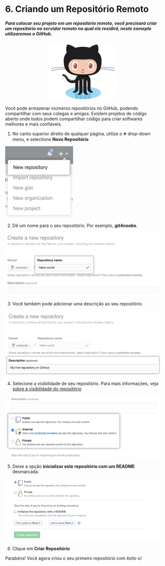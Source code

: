 # **6.** Criando um Repositório Remoto

##### Para colocar seu projeto em um repositório remoto, você precisará criar um repositório no servidor remoto no qual ele residirá, neste exmeplo utilizaremos o GitHub.

<div align="center">
  <img src="/Images/Tutorial/Octocat.png" alt="Git" width="220px" /> 
</div>

Você pode armazenar inúmeros repositórios no GitHub, podendo compartilhar com seus colegas e amigos. Existem projetos de código aberto  onde todos podem compartilhar código para criar softwares melhores e mais confiáveis.

1. No canto superior direito de qualquer página, utilize o ➕ drop-down menu, e selectione **Novo Repositório**

<img src="/Images/Tutorial/repo-create.png" alt="Git" width="220px" /> 

2. Dê um nome para o seu repositório. Por exemplo, **git4noobs**.

<img src="/Images/Tutorial/create-repository-name.png" alt="Git" width="620px" />

3. Você também pode adicionar uma descrição ao seu repositório.

<img src="/Images/Tutorial/create-repository-desc.png" alt="Git" width="620px" />

4. Selecione a visibilidade de seu repositório. Para mais informações, veja [sobre a visibilidade do repositório](https://help.github.com/pt/github/creating-cloning-and-archiving-repositories/about-repository-visibility)

<img src="/Images/Tutorial/create-repository-public-private.png" alt="Git" width="620px" />

5. Deixe a opção **inicializar este repositório com um README** desmarcada.

<img src="/Images/Tutorial/create-repository-readme.png" alt="Git" width="820px" />

6. Clique em **Criar Repositório**

Parabéns! Você agora criou o seu primeiro repositório com êxito o/
